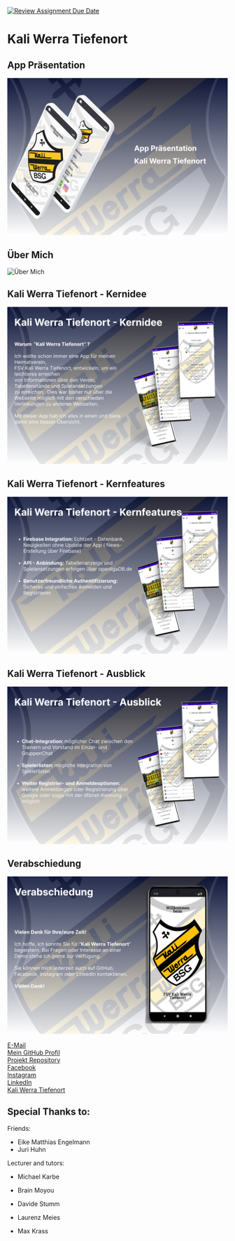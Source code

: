[![Review Assignment Due Date](https://classroom.github.com/assets/deadline-readme-button-24ddc0f5d75046c5622901739e7c5dd533143b0c8e959d652212380cedb1ea36.svg)](https://classroom.github.com/a/8ShhLLpa)

# Kali Werra Tiefenort

## App Präsentation

![App Präsentation](images/01.Deckblatt.png)

## Über Mich

![Über Mich](images/02.%20Über%20Mich.png)

## Kali Werra Tiefenort - Kernidee

![Kernidee](images/03.%20Kernidee.png)

## Kali Werra Tiefenort - Kernfeatures

![Kernfeatures](images/04.%20Kernfeatures.png)

## Kali Werra Tiefenort - Ausblick

![Ausblick](images/05.%20Ausblick.png)

## Verabschiedung

![Verabschiedung](images/06.%20Verabschiedung.png)


<a href="janmorgenweck@hotmail.com">E-Mail</a>
<br>
<a href="https://github.com/JanMorgenweck">Mein GitHub Profil</a>
<br>
<a href="https://github.com/JanMorgenweck/BSG-Kali-Werra-Tiefenort">Projekt Repository</a>
<br>
<a href="https://www.facebook.com/jan.morgenweck.92">Facebook</a>
<br>
<a href="https://www.instagram.com/jan_morgenweck/">Instagram</a>
<br>
<a href="https://www.linkedin.com/in/jan-morgenweck-9990752a4/">LinkedIn</a>
<br>
<a href="http://kali-werra.de"> Kali Werra Tiefenort</a>

## Special Thanks to:

Friends:

- Eike Matthias Engelmann
- Juri Huhn

Lecturer and tutors:

- Michael Karbe


- Brain Moyou
- Davide Stumm
- Laurenz Meies
- Max Krass
